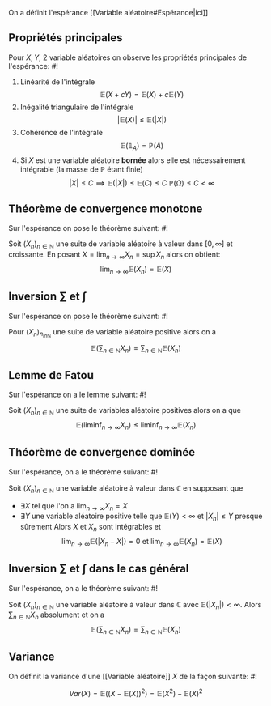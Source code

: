 On a définit l'espérance [[Variable aléatoire#Espérance|ici]]

## Propriétés principales
Pour $X, Y$, 2 variable aléatoires on observe les propriétés principales de l'espérance: #!

1) Linéarité de l'intégrale
$$
\mathbb E(X + cY) = \mathbb E(X) + c \mathbb E(Y)
$$
2) Inégalité triangulaire de l'intégrale
$$
|\mathbb E(X)| \leq \mathbb E(|X|)
$$
3) Cohérence de l'intégrale
$$
\mathbb E(\mathbb 1_{A}) = \mathbb P(A)
$$
4) Si $X$ est une variable aléatoire **bornée** alors elle est nécessairement intégrable (la masse de $\mathbb P$ étant finie)
$$
|X| \leq C \implies \mathbb E(|X|) \leq \mathbb E(C) \leq C \ \mathbb P(\Omega) \leq C < \infty
$$
<!--ID: 1735577784417-->


## Théorème de convergence monotone
Sur l'espérance on pose le théorème suivant: #!

Soit $(X_{n})_{n \in \mathbb{N}}$ une suite de variable aléatoire à valeur dans $[0, \infty]$ et croissante.
En posant $X = \lim_{n \to \infty } X_{n} = \sup X_{n}$ alors on obtient: $$
\lim_{ n \to \infty } \mathbb E(X_{n}) =  \mathbb E(X)
$$
## Inversion $\sum$ et $\int$ 
Sur l'espérance on pose le théorème suivant: #!
<!--ID: 1735577784419-->


Pour $(X_{n})_{n _{in \mathbb{N}}}$ une suite de variable aléatoire positive alors on a $$
\mathbb E\left( \sum_{n \in \mathbb{N}} X_{n}  \right) = \sum_{n \in \mathbb{N}} \mathbb E(X_{n})
$$

## Lemme de Fatou
Sur l'espérance on a le lemme suivant: #!

Soit $(X_{n})_{n \in \mathbb{N}}$ une suite de variables aléatoire positives alors on a que $$
\mathbb{E}(\liminf_{ n \to \infty } X_{n}) \leq \liminf_{ n \to \infty } \mathbb{E}(X_{n})
$$
<!--ID: 1735577784421-->


## Théorème de convergence dominée
Sur l'espérance, on a le théorème suivant: #!

Soit $(X_{n})_{n \in \mathbb{N}}$ une variable aléatoire à valeur dans $\mathbb{C}$ en supposant que
- $\exists X$ tel que l'on a $\lim_{ n \to \infty } X_{n} =  X$
- $\exists Y$ une variable aléatoire positive telle que $\mathbb E(Y) <\infty$ et $|X_{n}| \leq Y$ presque sûrement
Alors $X$ et $X_{n}$ sont intégrables et $$
\lim_{ n \to \infty } \mathbb{E}(\left| X_{n} - X \right| ) = 0 \text{ et } \lim_{ n \to \infty } \mathbb{E}(X_{n}) = \mathbb{E}(X)
$$
<!--ID: 1735577784423-->


## Inversion $\sum$ et $\int$ dans le cas général
Sur l'espérance, on a le théorème suivant: #!

Soit $(X_{n})_{n \in \mathbb{N}}$ une variable aléatoire à valeur dans $\mathbb{C}$ avec $\mathbb{E}(|X_{n}|) <\infty$. Alors $\sum_{n \in \mathbb{N}} X_{n}$ absolument et on a $$
\mathbb{E}\left( \sum_{n \in \mathbb{N}} X_{n} \right) = \sum_{ n \in \mathbb{N}} \mathbb{E}(X_{n})
$$
<!--ID: 1735577784425-->



## Variance
On définit la variance d'une [[Variable aléatoire]] $X$ de la façon suivante: #!

$$
Var(X) = \mathbb{E}((X - \mathbb{E}(X))^{2}) = \mathbb{E}(X^{2}) - \mathbb{E}(X)^{2}
$$
<!--ID: 1735577784426-->
